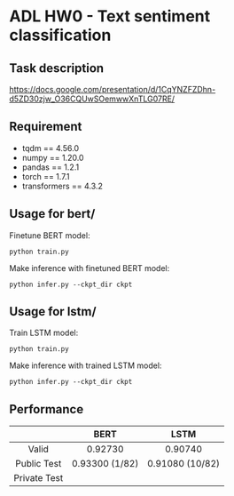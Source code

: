 # ADL HW0 - Text sentiment classification
## Task description
https://docs.google.com/presentation/d/1CqYNZFZDhn-d5ZD30zjw_O36CQUwSOemwwXnTLG07RE/

## Requirement
* tqdm == 4.56.0
* numpy == 1.20.0
* pandas == 1.2.1
* torch == 1.7.1
* transformers == 4.3.2

## Usage for bert/
Finetune BERT model:
```
python train.py
````
Make inference with finetuned BERT model:
```
python infer.py --ckpt_dir ckpt
```

## Usage for lstm/
Train LSTM model:
```
python train.py
````
Make inference with trained LSTM model:
```
python infer.py --ckpt_dir ckpt
```

## Performance
|              |      BERT      |       LSTM      |
|:------------:|:--------------:|:---------------:|
|     Valid    |     0.92730    |     0.90740     |
|  Public Test | 0.93300 (1/82) | 0.91080 (10/82) |
| Private Test |                |                 |
